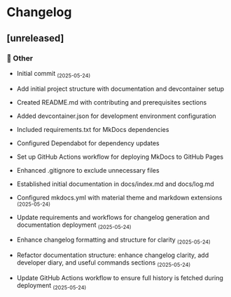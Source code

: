 # Changelog

## [unreleased]


### 💼 Other

- Initial commit <sub>(2025-05-24)</sub>

- Add initial project structure with documentation and devcontainer setup

- Created README.md with contributing and prerequisites sections
- Added devcontainer.json for development environment configuration
- Included requirements.txt for MkDocs dependencies
- Configured Dependabot for dependency updates
- Set up GitHub Actions workflow for deploying MkDocs to GitHub Pages
- Enhanced .gitignore to exclude unnecessary files
- Established initial documentation in docs/index.md and docs/log.md
- Configured mkdocs.yml with material theme and markdown extensions <sub>(2025-05-24)</sub>

- Update requirements and workflows for changelog generation and documentation deployment <sub>(2025-05-24)</sub>

- Enhance changelog formatting and structure for clarity <sub>(2025-05-24)</sub>

- Refactor documentation structure: enhance changelog clarity, add developer diary, and useful commands sections <sub>(2025-05-24)</sub>

- Update GitHub Actions workflow to ensure full history is fetched during deployment <sub>(2025-05-24)</sub>

<!-- generated by git-cliff -->
